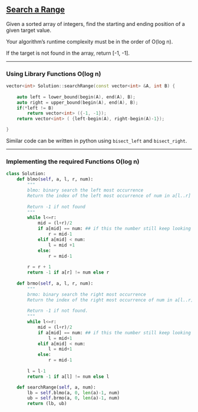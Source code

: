 ## [Search a Range](https://www.interviewbit.com/problems/search-for-a-range/)

Given a sorted array of integers, find the starting and ending position of a given target value.

Your algorithm’s runtime complexity must be in the order of O(log n).

If the target is not found in the array, return [-1, -1].

---

### Using Library Functions O(log n)
```cpp
vector<int> Solution::searchRange(const vector<int> &A, int B) {
    
    auto left = lower_bound(begin(A), end(A), B);
    auto right = upper_bound(begin(A), end(A), B);
    if(*left != B)
        return vector<int> ({-1, -1});
    return vector<int> ( {left-begin(A), right-begin(A)-1});

}
```

Similar code can be written in python using `bisect_left` and `bisect_right`. 

---

### Implementing the required Functions O(log n)

```python
class Solution:
    def blmo(self, a, l, r, num):
        """
        blmo: binary search the left most occurrence
        Return the index of the left most occurrence of num in a[l..r]
        
        Return -1 if not found
        """
        while l<=r:
            mid = (l+r)/2
            if a[mid] == num: ## if this the number still keep looking in the left
                r = mid-1
            elif a[mid] < num:
                l = mid +1
            else:
                r = mid-1
        
        r = r + 1
        return -1 if a[r] != num else r
        
    def brmo(self, a, l, r, num):
        """
        brmo: binary search the right most occurrence
        Return the index of the right most occurrence of num in a[l..r]
        
        Return -1 if not found.
        """
        while l<=r:
            mid = (l+r)/2
            if a[mid] == num: ## if this the number still keep looking in the right
                l = mid+1
            elif a[mid] < num:
                l = mid+1
            else:
                r = mid-1
        
        l = l-1
        return -1 if a[l] != num else l  

    def searchRange(self, a, num):
        lb = self.blmo(a, 0, len(a)-1, num)
        ub = self.brmo(a, 0, len(a)-1, num)
        return (lb, ub)
```
